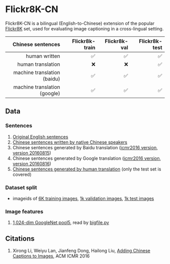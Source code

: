 # Flickr8K-CN

Flickr8K-CN is a bilingual (English-to-Chinese) extension of the popular [Flickr8K](http://nlp.cs.illinois.edu/HockenmaierGroup/Framing_Image_Description/KCCA.html) set, used for evaluating image captioning in a cross-lingual setting.


| Chinese sentences | Flickr8k-train | Flickr8k-val | Flickr8k-test | 
| -----:| -----:| -----:| -----:|
| human written    | :white_check_mark: | :white_check_mark: | :white_check_mark: | 
| human translation     | :x:     |   :x:  | :white_check_mark: | 
| machine translation (baidu)  | :white_check_mark: | :white_check_mark: | :white_check_mark: | 
| machine translation (google) | :white_check_mark: | :white_check_mark: | :white_check_mark: | 


## Data

### Sentences

1. [Original English sentences](data/flickr8kenc.caption.txt)
2. [Chinese sentences written by native Chinese speakers](data/flickr8kenc.caption.txt)
3. Chinese sentences generated by Baidu translation ([icmr2016 version](data/flickr8kzhb.caption.txt), [version 20160815](data/flickr8kzhb.caption.txt.v20160815))
4. Chinese sentences generated by Google translation ([icmr2016 version](data/flickr8kzhg.caption.txt), [version 20160816](data/flickr8kzhg.caption.txt.v20160816))
5. [Chinese sentences generated by human translation](data/flickr8kzhmtest.captions.txt) (only the test set is covered)


### Dataset split

* imageids of [6K training images](data/flickr8ktrain.txt), [1k validation images](data/flickr8kval.txt), [1k test images](data/flickr8ktest.txt)

### Image features

1. [1,024-dim GoogleNet pool5](http://lixirong.net/data/icmr2016/flickr8k-pygooglenet-pool5_7x7_s1.tar.gz), read by [bigfile.py](https://github.com/li-xirong/jingwei/blob/master/util/simpleknn/bigfile.py)

## Citations

1.  Xirong Li, Weiyu Lan, Jianfeng Dong, Hailong Liu, [Adding Chinese Captions to Images](pub/icmr2016_chisent.pdf), ACM ICMR 2016
